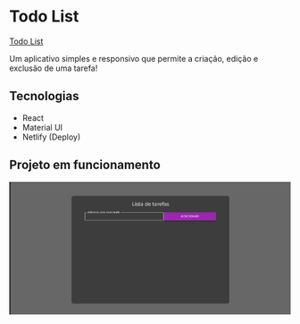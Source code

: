 # Todo List
[Todo List](https://todolist-fabriciorocha.netlify.app/)

Um aplicativo simples e responsivo que permite a criação, edição e exclusão de uma tarefa!

## Tecnologias
- React
- Material UI
- Netlify (Deploy)

## Projeto em funcionamento
<img src="./src/assets/readme.gif">


